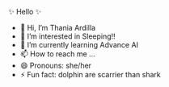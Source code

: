✨ Hello ✨

- 👋 Hi, I’m Thania Ardilla
- 👀 I’m interested in Sleeping!!
- 🌱 I’m currently learning Advance AI
- 📫 How to reach me ...
- 😄 Pronouns: she/her
- ⚡ Fun fact: dolphin are scarrier than shark
